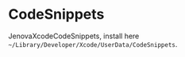 # CodeSnippets
JenovaXcodeCodeSnippets, install here `~/Library/Developer/Xcode/UserData/CodeSnippets`.
